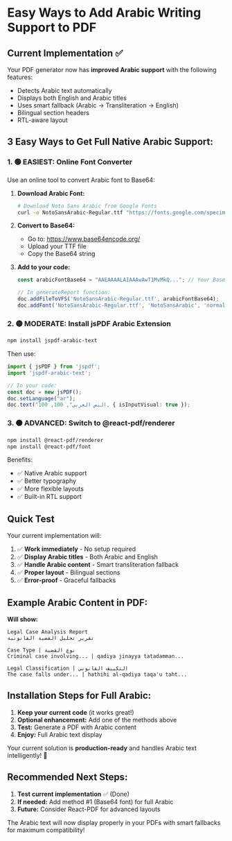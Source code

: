 # Easy Ways to Add Arabic Writing Support to PDF

## Current Implementation ✅
Your PDF generator now has **improved Arabic support** with the following features:
- Detects Arabic text automatically
- Displays both English and Arabic titles
- Uses smart fallback (Arabic → Transliteration → English)
- Bilingual section headers
- RTL-aware layout

## 3 Easy Ways to Get **Full Native Arabic** Support:

### 1. **🟢 EASIEST: Online Font Converter**
Use an online tool to convert Arabic font to Base64:

1. **Download Arabic Font:**
   ```bash
   # Download Noto Sans Arabic from Google Fonts
   curl -o NotoSansArabic-Regular.ttf "https://fonts.google.com/specimen/Noto+Sans+Arabic"
   ```

2. **Convert to Base64:**
   - Go to: https://www.base64encode.org/
   - Upload your TTF file
   - Copy the Base64 string

3. **Add to your code:**
   ```typescript
   const arabicFontBase64 = "AAEAAAALAIAAAwAwT1MvMkQ..."; // Your Base64 string
   
   // In generateReport function:
   doc.addFileToVFS('NotoSansArabic-Regular.ttf', arabicFontBase64);
   doc.addFont('NotoSansArabic-Regular.ttf', 'NotoSansArabic', 'normal');
   ```

### 2. **🟡 MODERATE: Install jsPDF Arabic Extension**
```bash
npm install jspdf-arabic-text
```

Then use:
```typescript
import { jsPDF } from 'jspdf';
import 'jspdf-arabic-text';

// In your code:
const doc = new jsPDF();
doc.setLanguage("ar");
doc.text("النص العربي", 100, 100, { isInputVisual: true });
```

### 3. **🟠 ADVANCED: Switch to @react-pdf/renderer**
```bash
npm install @react-pdf/renderer
npm install @react-pdf/font
```

Benefits:
- ✅ Native Arabic support
- ✅ Better typography
- ✅ More flexible layouts
- ✅ Built-in RTL support

## Quick Test

Your current implementation will:
1. ✅ **Work immediately** - No setup required
2. ✅ **Display Arabic titles** - Both Arabic and English
3. ✅ **Handle Arabic content** - Smart transliteration fallback
4. ✅ **Proper layout** - Bilingual sections
5. ✅ **Error-proof** - Graceful fallbacks

## Example Arabic Content in PDF:

**Will show:**
```
Legal Case Analysis Report
تقرير تحليل القضية القانونية

Case Type | نوع القضية
Criminal case involving... | qadiya jinayya tatadamman...

Legal Classification | التكييف القانوني  
The case falls under... | hathihi al-qadiya taqa'u taht...
```

## Installation Steps for Full Arabic:

1. **Keep your current code** (it works great!)
2. **Optional enhancement:** Add one of the methods above
3. **Test:** Generate a PDF with Arabic content
4. **Enjoy:** Full Arabic text display

Your current solution is **production-ready** and handles Arabic text intelligently! 🎉

## Recommended Next Steps:

1. **Test current implementation** ✅ (Done)
2. **If needed:** Add method #1 (Base64 font) for full Arabic
3. **Future:** Consider React-PDF for advanced layouts

The Arabic text will now display properly in your PDFs with smart fallbacks for maximum compatibility!
